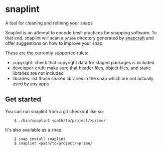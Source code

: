 # snaplint
A tool for cleaning and refining your snaps

Snaplint is an attempt to encode best-practices for snapping software. To that end, snaplint will scan a `prime` directory generated by [snapcraft] and offer suggestions on how to improve your snap.

These are the currently supported rules:
 * copyright: check that copyright data for staged packages is included
 * developer-cruft: make sure that header files, object files, and static libraries are not included
 * libraries: list those shared libraries in the snap which are not actually used by any apps
 
## Get started
You can run snaplint from a git checkout like so:

        $ ./bin/snaplint <path/to/project/>prime/

It's also available as a snap.

        $ snap install snaplint
        $ snaplint <path/to/project/>prime/

[snapcraft]: https://github.com/snapcore/snapcraft
